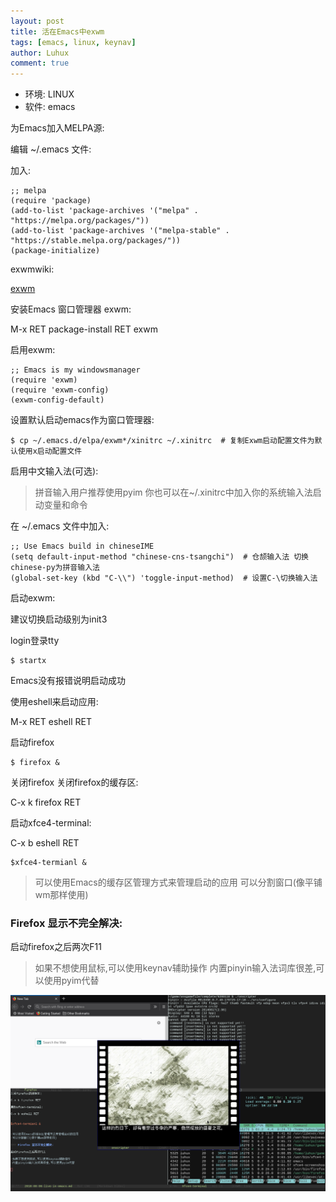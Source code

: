 ```yaml
---
layout: post
title: 活在Emacs中exwm
tags: [emacs, linux, keynav]
author: Luhux
comment: true
---
```


* 环境: LINUX 
* 软件: emacs

为Emacs加入MELPA源:

编辑 ~/.emacs 文件:

加入:

```
;; melpa
(require 'package)
(add-to-list 'package-archives '("melpa" . "https://melpa.org/packages/"))
(add-to-list 'package-archives '("melpa-stable" . "https://stable.melpa.org/packages/"))
(package-initialize)
```
exwmwiki: 

[exwm](https://github.com/ch11ng/exwm/wiki)

安装Emacs 窗口管理器 exwm:

M-x RET package-install RET exwm

启用exwm:
```
;; Emacs is my windowsmanager 
(require 'exwm)
(require 'exwm-config)
(exwm-config-default)
```

设置默认启动emacs作为窗口管理器:

	$ cp ~/.emacs.d/elpa/exwm*/xinitrc ~/.xinitrc  # 复制Exwm启动配置文件为默认使用x启动配置文件


启用中文输入法(可选):

>拼音输入用户推荐使用pyim
>你也可以在~/.xinitrc中加入你的系统输入法启动变量和命令

在 ~/.emacs 文件中加入:

```
;; Use Emacs build in chineseIME
(setq default-input-method "chinese-cns-tsangchi")  # 仓颉输入法 切换chinese-py为拼音输入法
(global-set-key (kbd "C-\\") 'toggle-input-method)  # 设置C-\切换输入法
```
启动exwm:

建议切换启动级别为init3

login登录tty

```
$ startx
```
Emacs没有报错说明启动成功

使用eshell来启动应用:

M-x RET eshell RET

启动firefox
```
$ firefox &
```
关闭firefox
关闭firefox的缓存区:

C-x k firefox RET

启动xfce4-terminal:

C-x b eshell RET

```
$xfce4-termianl &
```

>可以使用Emacs的缓存区管理方式来管理启动的应用
>可以分割窗口(像平铺wm那样使用)

### Firefox 显示不完全解决:

启动firefox之后两次F11

>如果不想使用鼠标,可以使用keynav辅助操作
>内置pinyin输入法词库很差,可以使用pyim代替

![emacs-exwm](https://raw.githubusercontent.com/luhux/images/master/Emacs-exwm.png)
